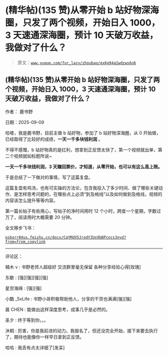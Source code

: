 # (精华帖)(135 赞)从零开始 b 站好物深海圈，只发了两个视频，开始日入 1000，3 天速通深海圈，预计 10 天破万收益，我做对了什么？

> 原文：[`www.yuque.com/for_lazy/zhoubao/ex6g94q2wdzws6n6`](https://www.yuque.com/for_lazy/zhoubao/ex6g94q2wdzws6n6)

## (精华帖)(135 赞)从零开始 b 站好物深海圈，只发了两个视频，开始日入 1000，3 天速通深海圈，预计 10 天破万收益，我做对了什么？

作者： 鹿书野

日期：2025-09-09

哈喽，我是鹿书野，目前主做 b 站好物，参加了 b 站好物深海圈，从 0 开始做，已经取得了比较好的成绩，**一天一千多块钱利润** 。

不得不感慨，b 站好物真的是红利，想拿到正反馈太快了，第一个视频就出单，第二个视频就如标题所说~

**一天一千多块钱利润，3 天赚回票价，才知道，从零开始，也可以有这么高上限。**

于是总结了一下做对的事情，写了这篇复盘。

这篇复盘有鸡汤，也有可实操的方法论，包含我投入了多少时间、做了哪些关键动作、是怎样思考问题的，在哪些点上必须“到及格线”以及如何做到及格线，视频的内容该怎么提升等等内容。

第一篇长帖子有些用心，写帖子的净时间用时 12 个小时，跨度一个星期，字数过万了，阅读用时大概需要 20 分钟。

全文移步飞书：

[`psborr04us.feishu.cn/docx/CqYMdV5JrodY3Ux9bBPcncs3nyd?from=from_copylink`](https://psborr04us.feishu.cn/docx/CqYMdV5JrodY3Ux9bBPcncs3nyd?from=from_copylink)

* * *

评论区：

楠木 v : 书野老师人超级好 交流群里毫无保留 各种分享经验心得[玫瑰]

东歇 : [强][强][强][强]

星空海绵 : [强][强]

小酷 _5xLife : 书野小哥积极帮助他人，分享的干货也满满[强][强]

晨 CHEN : 能做出这样深度思考，成事几乎是必然的。

圣夕 : 终于等到你。。。

沐桐 : 厉害，你是我前进的动力。我报名了，但还没完全开始，接下来要去执行了，期待也能像你一样早日拿到正反馈。

哈哈 : 我丢有点太详细了[发呆]